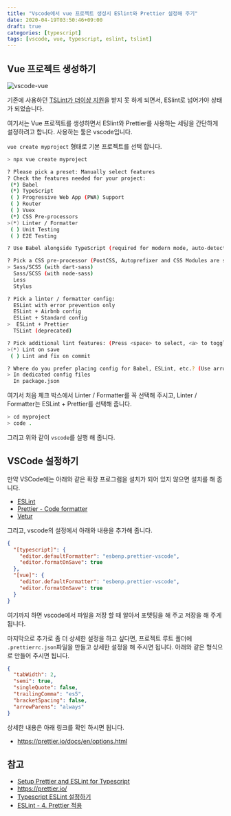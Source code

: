 ```yaml
---
title: "Vscode에서 vue 프로젝트 생성시 ESlint와 Prettier 설정해 주기"
date: 2020-04-19T03:50:46+09:00
draft: true
categories: [typescript]
tags: [vscode, vue, typescript, eslint, tslint]
---
```


## Vue 프로젝트 생성하기

![vscode-vue](/img/2020-04-19-vue-typescript-eslint/vscode-vue.jpg)

기존에 사용하던 [TSLint가 더이상 지원](https://www.npmjs.com/package/tslint)을 받지 못 하게 되면서, ESlint로 넘어가야 상태가 되었습니다.
<!--more-->
여기서는 Vue 프로젝트를 생성하면서 ESlint와 Prettier를 사용하는 세팅을 간단하게 설정하려고 합니다. 사용하는 툴은 vscode입니다.

`vue create myproject` 형태로 기본 프로젝트를 선택 합니다.

```bash
> npx vue create myproject

? Please pick a preset: Manually select features
? Check the features needed for your project:
 (*) Babel
 (*) TypeScript
 ( ) Progressive Web App (PWA) Support
 ( ) Router
 ( ) Vuex
 (*) CSS Pre-processors
>(*) Linter / Formatter
 ( ) Unit Testing
 ( ) E2E Testing     

? Use Babel alongside TypeScript (required for modern mode, auto-detected polyfills, transpiling JSX)? (Y/n) Y 

? Pick a CSS pre-processor (PostCSS, Autoprefixer and CSS Modules are supported by default):
> Sass/SCSS (with dart-sass)
  Sass/SCSS (with node-sass)
  Less
  Stylus      

? Pick a linter / formatter config:
  ESLint with error prevention only
  ESLint + Airbnb config
  ESLint + Standard config
>  ESLint + Prettier
  TSLint (deprecated)    

? Pick additional lint features: (Press <space> to select, <a> to toggle all, <i> to invert selection)
>(*) Lint on save
 ( ) Lint and fix on commit 

? Where do you prefer placing config for Babel, ESLint, etc.? (Use arrow keys)
> In dedicated config files
  In package.json                  
```

여기서 처음 체크 박스에서 Linter / Formatter를 꼭 선택해 주시고, Linter / Formatter는 ESLint + Prettier를 선택해 줍니다.

```bash
> cd myproject
> code .
```
그리고 위와 같이 `vscode`를 실행 해 줍니다.

## VSCode 설정하기

만약 VSCode에는 아래와 같은 확장 프로그램을 설치가 되어 있지 않으면 설치를 해 줍니다.

-   [ESLint](https://marketplace.visualstudio.com/items?itemName=dbaeumer.vscode-eslint)
-   [Prettier - Code formatter](https://marketplace.visualstudio.com/items?itemName=esbenp.prettier-vscode)
-   [Vetur](https://marketplace.visualstudio.com/items?itemName=octref.vetur)



그리고, vscode의 설정에서 아래와 내용을 추가해 줍니다.

```json
{
  "[typescript]": {
    "editor.defaultFormatter": "esbenp.prettier-vscode",
    "editor.formatOnSave": true
  },
  "[vue]": {
    "editor.defaultFormatter": "esbenp.prettier-vscode",
    "editor.formatOnSave": true
  }
}
```

여기까지 하면 vscode에서 파일을 저장 할 때 알아서 포맷팅을 해 주고 저장을 해 주게 됩니다.

마지막으로 추가로 좀 더 상세한 설정을 하고 싶다면, 프로젝트 루트 폴더에 `.prettierrc.json`파일을 만들고 상세한 설정을 해 주시면 됩니다. 아래와 같은 형식으로 만들어 주시면 됩니다.

```json
{
  "tabWidth": 2,
  "semi": true,
  "singleQuote": false,
  "trailingComma": "es5",
  "bracketSpacing": false,
  "arrowParens": "always"
}
```

상세한 내용은 아래 링크를 확인 하시면 됩니다.

* https://prettier.io/docs/en/options.html



## 참고

* [Setup Prettier and ESLint for Typescript](https://www.anthonygonzales.dev/blog/setup-eslint-prettier-with-typescript.html)
* https://prettier.io/
* [Typescript ESLint 설정하기](https://velog.io/@kyusung/eslint-config-3)
* [ESLint - 4. Prettier 적용](https://velog.io/@kyusung/eslint-config-4)





